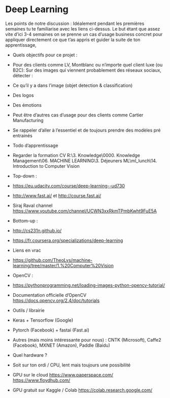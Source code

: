 # Deep Learning

Les points de notre discussion : 
Idéalement pendant les premières semaines tu te familiarise avec les liens ci-dessus. 
Le but étant que assez vite d’ici 3-4 semaines on se prenne un cas d’usage business concret pour appliquer directement ce que t’as appris et guider la suite de ton apprentissage, 

*	Quels objectifs pour ce projet : 
 *	Pour des clients comme LV, Montblanc ou n’importe quel client luxe (ou B2C): Sur des images qui viennent probablement des réseaux sociaux, détecter : 
   *	Ce qu’il y a dans l’image (objet detection & classification)
   *	Des logos 
   *	Des émotions
 *	Peut être d’autres cas d’usage pour des clients comme Cartier Manufacturing
 *	Se rappeler d’aller à l’essentiel et de toujours prendre des modèles pré entrainés

*	Todo d’apprentissage 
 *	Regarder la formation CV R:\3. Knowledge\0000. Knowledge Management\06. MACHINE LEARNING\3. Déjeuners ML\ml_lunch\14. Introduction to Computer Vision 
 *	Top-down : 
   *	https://eu.udacity.com/course/deep-learning--ud730 
   *	http://www.fast.ai/  et http://course.fast.ai/
   *	Siraj Raval channel https://www.youtube.com/channel/UCWN3xxRkmTPmbKwht9FuE5A 
 *	Bottom-up : 
   *	http://cs231n.github.io/ 
   *	https://fr.coursera.org/specializations/deep-learning 

*	Liens en vrac 
  *	https://github.com/TheoLvs/machine-learning/tree/master/1.%20Computer%20Vision 
  *	OpenCV : 
   *	https://pythonprogramming.net/loading-images-python-opencv-tutorial/ 
   *	Documentation officielle d’OpenCV https://docs.opencv.org/2.4/doc/tutorials 
 *	Outils / librairie 
   *	Keras + Tensorflow (Google)
   *	Pytorch (Facebook) + fastai (Fast.ai)
   *	Autres (mais moins intéressante pour nous) : CNTK (Microsoft), Caffe2 (Facebook), MXNET (Amazon), Paddle (Baidu)
 *	Quel hardware ? 
   *	Soit sur ton ordi / CPU, lent mais toujours une possibilité
   *	GPU sur le cloud https://www.paperspace.com/ https://www.floydhub.com/ 
   *	GPU gratuit sur Kaggle / Colab https://colab.research.google.com/ 
